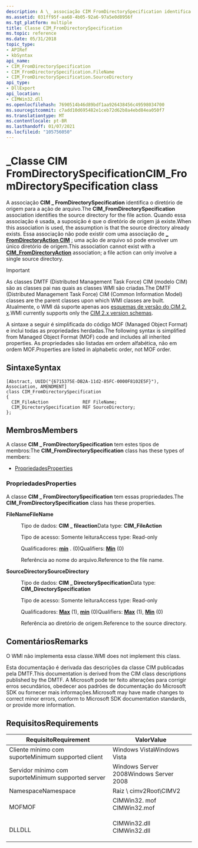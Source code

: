 ```yaml
---
description: A \_ associação CIM FromDirectorySpecification identifica o diretório de origem para a ação de arquivo.
ms.assetid: 031ff95f-aa68-4b05-92a6-97a5e0d8956f
ms.tgt_platform: multiple
title: Classe CIM_FromDirectorySpecification
ms.topic: reference
ms.date: 05/31/2018
topic_type:
- APIRef
- kbSyntax
api_name:
- CIM_FromDirectorySpecification
- CIM_FromDirectorySpecification.FileName
- CIM_FromDirectorySpecification.SourceDirectory
api_type:
- DllExport
api_location:
- CIMWin32.dll
ms.openlocfilehash: 7690514b46d89bdf1aa926438456c49598034700
ms.sourcegitcommit: c7add10d695482e1ceb72d62b8a4ebd84ea050f7
ms.translationtype: MT
ms.contentlocale: pt-BR
ms.lasthandoff: 01/07/2021
ms.locfileid: "105756050"
---
```

# <a name="cim_fromdirectoryspecification-class"></a><span data-ttu-id="a9b01-103">\_Classe CIM FromDirectorySpecification</span><span class="sxs-lookup"><span data-stu-id="a9b01-103">CIM\_FromDirectorySpecification class</span></span>

<span data-ttu-id="a9b01-104">A associação **CIM \_ FromDirectorySpecification** identifica o diretório de origem para a ação de arquivo.</span><span class="sxs-lookup"><span data-stu-id="a9b01-104">The **CIM\_FromDirectorySpecification** association identifies the source directory for the file action.</span></span> <span data-ttu-id="a9b01-105">Quando essa associação é usada, a suposição é que o diretório de origem já existe.</span><span class="sxs-lookup"><span data-stu-id="a9b01-105">When this association is used, the assumption is that the source directory already exists.</span></span> <span data-ttu-id="a9b01-106">Essa associação não pode existir com uma associação de [**\_ FromDirectoryAction CIM**](cim-fromdirectoryaction.md) ; uma ação de arquivo só pode envolver um único diretório de origem.</span><span class="sxs-lookup"><span data-stu-id="a9b01-106">This association cannot exist with a [**CIM\_FromDirectoryAction**](cim-fromdirectoryaction.md) association; a file action can only involve a single source directory.</span></span>

> [!IMPORTANT]
> <span data-ttu-id="a9b01-107">As classes DMTF (Distributed Management Task Force) CIM (modelo CIM) são as classes pai nas quais as classes WMI são criadas.</span><span class="sxs-lookup"><span data-stu-id="a9b01-107">The DMTF (Distributed Management Task Force) CIM (Common Information Model) classes are the parent classes upon which WMI classes are built.</span></span> <span data-ttu-id="a9b01-108">Atualmente, o WMI dá suporte apenas aos [esquemas de versão do CIM 2. x](https://dmtf.org/standards/cim/schemas).</span><span class="sxs-lookup"><span data-stu-id="a9b01-108">WMI currently supports only the [CIM 2.x version schemas](https://dmtf.org/standards/cim/schemas).</span></span>

 

<span data-ttu-id="a9b01-109">A sintaxe a seguir é simplificada do código MOF (Managed Object Format) e inclui todas as propriedades herdadas.</span><span class="sxs-lookup"><span data-stu-id="a9b01-109">The following syntax is simplified from Managed Object Format (MOF) code and includes all inherited properties.</span></span> <span data-ttu-id="a9b01-110">As propriedades são listadas em ordem alfabética, não em ordem MOF.</span><span class="sxs-lookup"><span data-stu-id="a9b01-110">Properties are listed in alphabetic order, not MOF order.</span></span>

## <a name="syntax"></a><span data-ttu-id="a9b01-111">Sintaxe</span><span class="sxs-lookup"><span data-stu-id="a9b01-111">Syntax</span></span>

``` syntax
[Abstract, UUID("{6715375E-DB2A-11d2-85FC-0000F8102E5F}"), Association, AMENDMENT]
class CIM_FromDirectorySpecification
{
  CIM_FileAction             REF FileName;
  CIM_DirectorySpecification REF SourceDirectory;
};
```

## <a name="members"></a><span data-ttu-id="a9b01-112">Membros</span><span class="sxs-lookup"><span data-stu-id="a9b01-112">Members</span></span>

<span data-ttu-id="a9b01-113">A classe **CIM \_ FromDirectorySpecification** tem estes tipos de membros:</span><span class="sxs-lookup"><span data-stu-id="a9b01-113">The **CIM\_FromDirectorySpecification** class has these types of members:</span></span>

-   [<span data-ttu-id="a9b01-114">Propriedades</span><span class="sxs-lookup"><span data-stu-id="a9b01-114">Properties</span></span>](#properties)

### <a name="properties"></a><span data-ttu-id="a9b01-115">Propriedades</span><span class="sxs-lookup"><span data-stu-id="a9b01-115">Properties</span></span>

<span data-ttu-id="a9b01-116">A classe **CIM \_ FromDirectorySpecification** tem essas propriedades.</span><span class="sxs-lookup"><span data-stu-id="a9b01-116">The **CIM\_FromDirectorySpecification** class has these properties.</span></span>

<dl> <dt>

<span data-ttu-id="a9b01-117">**FileName**</span><span class="sxs-lookup"><span data-stu-id="a9b01-117">**FileName**</span></span>
</dt> <dd> <dl> <dt>

<span data-ttu-id="a9b01-118">Tipo de dados: **CIM \_ fileaction**</span><span class="sxs-lookup"><span data-stu-id="a9b01-118">Data type: **CIM\_FileAction**</span></span>
</dt> <dt>

<span data-ttu-id="a9b01-119">Tipo de acesso: Somente leitura</span><span class="sxs-lookup"><span data-stu-id="a9b01-119">Access type: Read-only</span></span>
</dt> <dt>

<span data-ttu-id="a9b01-120">Qualificadores: [**mín**](/windows/desktop/WmiSdk/standard-qualifiers) . (0)</span><span class="sxs-lookup"><span data-stu-id="a9b01-120">Qualifiers: [**Min**](/windows/desktop/WmiSdk/standard-qualifiers) (0)</span></span>
</dt> </dl>

<span data-ttu-id="a9b01-121">Referência ao nome do arquivo.</span><span class="sxs-lookup"><span data-stu-id="a9b01-121">Reference to the file name.</span></span>

</dd> <dt>

<span data-ttu-id="a9b01-122">**SourceDirectory**</span><span class="sxs-lookup"><span data-stu-id="a9b01-122">**SourceDirectory**</span></span>
</dt> <dd> <dl> <dt>

<span data-ttu-id="a9b01-123">Tipo de dados: **CIM \_ DirectorySpecification**</span><span class="sxs-lookup"><span data-stu-id="a9b01-123">Data type: **CIM\_DirectorySpecification**</span></span>
</dt> <dt>

<span data-ttu-id="a9b01-124">Tipo de acesso: Somente leitura</span><span class="sxs-lookup"><span data-stu-id="a9b01-124">Access type: Read-only</span></span>
</dt> <dt>

<span data-ttu-id="a9b01-125">Qualificadores: [**Max**](/windows/desktop/WmiSdk/standard-qualifiers) (1), [**min**](/windows/desktop/WmiSdk/standard-qualifiers) (0)</span><span class="sxs-lookup"><span data-stu-id="a9b01-125">Qualifiers: [**Max**](/windows/desktop/WmiSdk/standard-qualifiers) (1), [**Min**](/windows/desktop/WmiSdk/standard-qualifiers) (0)</span></span>
</dt> </dl>

<span data-ttu-id="a9b01-126">Referência ao diretório de origem.</span><span class="sxs-lookup"><span data-stu-id="a9b01-126">Reference to the source directory.</span></span>

</dd> </dl>

## <a name="remarks"></a><span data-ttu-id="a9b01-127">Comentários</span><span class="sxs-lookup"><span data-stu-id="a9b01-127">Remarks</span></span>

<span data-ttu-id="a9b01-128">O WMI não implementa essa classe.</span><span class="sxs-lookup"><span data-stu-id="a9b01-128">WMI does not implement this class.</span></span>

<span data-ttu-id="a9b01-129">Esta documentação é derivada das descrições da classe CIM publicadas pela DMTF.</span><span class="sxs-lookup"><span data-stu-id="a9b01-129">This documentation is derived from the CIM class descriptions published by the DMTF.</span></span> <span data-ttu-id="a9b01-130">A Microsoft pode ter feito alterações para corrigir erros secundários, obedecer aos padrões de documentação do Microsoft SDK ou fornecer mais informações.</span><span class="sxs-lookup"><span data-stu-id="a9b01-130">Microsoft may have made changes to correct minor errors, conform to Microsoft SDK documentation standards, or provide more information.</span></span>

## <a name="requirements"></a><span data-ttu-id="a9b01-131">Requisitos</span><span class="sxs-lookup"><span data-stu-id="a9b01-131">Requirements</span></span>



| <span data-ttu-id="a9b01-132">Requisito</span><span class="sxs-lookup"><span data-stu-id="a9b01-132">Requirement</span></span> | <span data-ttu-id="a9b01-133">Valor</span><span class="sxs-lookup"><span data-stu-id="a9b01-133">Value</span></span> |
|-------------------------------------|-----------------------------------------------------------------------------------------|
| <span data-ttu-id="a9b01-134">Cliente mínimo com suporte</span><span class="sxs-lookup"><span data-stu-id="a9b01-134">Minimum supported client</span></span><br/> | <span data-ttu-id="a9b01-135">Windows Vista</span><span class="sxs-lookup"><span data-stu-id="a9b01-135">Windows Vista</span></span><br/>                                                                |
| <span data-ttu-id="a9b01-136">Servidor mínimo com suporte</span><span class="sxs-lookup"><span data-stu-id="a9b01-136">Minimum supported server</span></span><br/> | <span data-ttu-id="a9b01-137">Windows Server 2008</span><span class="sxs-lookup"><span data-stu-id="a9b01-137">Windows Server 2008</span></span><br/>                                                          |
| <span data-ttu-id="a9b01-138">Namespace</span><span class="sxs-lookup"><span data-stu-id="a9b01-138">Namespace</span></span><br/>                | <span data-ttu-id="a9b01-139">Raiz \\ cimv2</span><span class="sxs-lookup"><span data-stu-id="a9b01-139">Root\\CIMV2</span></span><br/>                                                                  |
| <span data-ttu-id="a9b01-140">MOF</span><span class="sxs-lookup"><span data-stu-id="a9b01-140">MOF</span></span><br/>                      | <dl> <span data-ttu-id="a9b01-141"><dt>CIMWin32. mof</dt></span><span class="sxs-lookup"><span data-stu-id="a9b01-141"><dt>CIMWin32.mof</dt></span></span> </dl> |
| <span data-ttu-id="a9b01-142">DLL</span><span class="sxs-lookup"><span data-stu-id="a9b01-142">DLL</span></span><br/>                      | <dl> <span data-ttu-id="a9b01-143"><dt>CIMWin32.dll</dt></span><span class="sxs-lookup"><span data-stu-id="a9b01-143"><dt>CIMWin32.dll</dt></span></span> </dl> |



 


